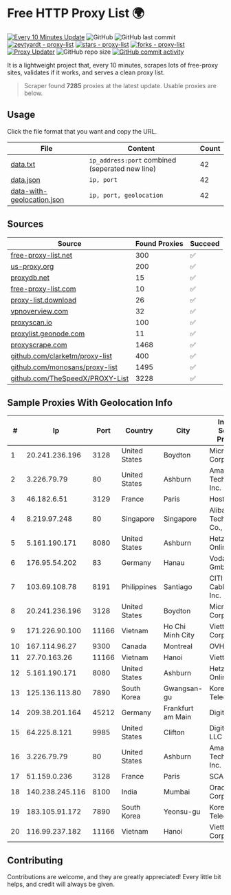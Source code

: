 
# Free HTTP Proxy List 🌍

[![Every 10 Minutes Update](https://github.com/mertguvencli/http-proxy-list/actions/workflows/main.yml/badge.svg?branch=main)](https://github.com/mertguvencli/http-proxy-list/actions/workflows/main.yml)
![GitHub](https://img.shields.io/github/license/mertguvencli/http-proxy-list)
![GitHub last commit](https://img.shields.io/github/last-commit/mertguvencli/http-proxy-list)
[![zevtyardt - proxy-list](https://img.shields.io/static/v1?label=zevtyardt&message=proxy-list&color=blue&logo=github)](https://github.com/zevtyardt/proxy-list "Go to GitHub repo")
[![stars - proxy-list](https://img.shields.io/github/stars/zevtyardt/proxy-list?style=social)](https://github.com/zevtyardt/proxy-list)
[![forks - proxy-list](https://img.shields.io/github/forks/zevtyardt/proxy-list?style=social)](https://github.com/zevtyardt/proxy-list)
[![Proxy Updater](https://github.com/zevtyardt/proxy-list/workflows/Proxy%20Updater/badge.svg)](https://github.com/zevtyardt/proxy-list/actions?query=workflow:"Proxy+Updater")
![GitHub repo size](https://img.shields.io/github/repo-size/zevtyardt/proxy-list)
[![GitHub commit activity](https://img.shields.io/github/commit-activity/m/zevtyardt/proxy-list?logo=commits)](https://github.com/zevtyardt/proxy-list/commits/main)

It is a lightweight project that, every 10 minutes, scrapes lots of free-proxy sites, validates if it works, and serves a clean proxy list.

> Scraper found **7285** proxies at the latest update. Usable proxies are below.

## Usage

Click the file format that you want and copy the URL.

|File|Content|Count|
|----|-------|-----|
|[data.txt](https://raw.githubusercontent.com/mertguvencli/http-proxy-list/main/proxy-list/data.txt)|`ip_address:port` combined (seperated new line)|42|
|[data.json](https://raw.githubusercontent.com/mertguvencli/http-proxy-list/main/proxy-list/data.json)|`ip, port`|42|
|[data-with-geolocation.json](https://raw.githubusercontent.com/mertguvencli/http-proxy-list/main/proxy-list/data-with-geolocation.json)|`ip, port, geolocation`|42|

## Sources

|Source|Found Proxies|Succeed|
|------|-------------|-------|
|[free-proxy-list.net](https://free-proxy-list.net)|300|✅|
|[us-proxy.org](https://www.us-proxy.org)|200|✅|
|[proxydb.net](http://proxydb.net)|15|✅|
|[free-proxy-list.com](https://free-proxy-list.com/?page=&port=&type%5B%5D=http&type%5B%5D=https&up_time=0&search=Search)|10|✅|
|[proxy-list.download](https://www.proxy-list.download/HTTP)|26|✅|
|[vpnoverview.com](https://vpnoverview.com/privacy/anonymous-browsing/free-proxy-servers)|32|✅|
|[proxyscan.io](https://www.proxyscan.io)|100|✅|
|[proxylist.geonode.com](https://proxylist.geonode.com/api/proxy-list?limit=300&page=1&sort_by=lastChecked&sort_type=desc&protocols=http,https)|11|✅|
|[proxyscrape.com](https://api.proxyscrape.com/v2/?request=displayproxies&protocol=http&timeout=10000&country=all&ssl=all&anonymity=all)|1468|✅|
|[github.com/clarketm/proxy-list](https://raw.githubusercontent.com/clarketm/proxy-list/master/proxy-list-raw.txt)|400|✅|
|[github.com/monosans/proxy-list](https://raw.githubusercontent.com/monosans/proxy-list/main/proxies/http.txt)|1495|✅|
|[github.com/TheSpeedX/PROXY-List](https://raw.githubusercontent.com/TheSpeedX/PROXY-List/master/http.txt)|3228|✅|


## Sample Proxies With Geolocation Info

|#|Ip|Port|Country|City|Internet Service Provider|
|-|--|----|-------|----|-------------------------|
|1|20.241.236.196|3128|United States|Boydton|Microsoft Corporation|
|2|3.226.79.79|80|United States|Ashburn|Amazon Technologies Inc.|
|3|46.182.6.51|3129|France|Paris|Hosteur SAS|
|4|8.219.97.248|80|Singapore|Singapore|Alibaba (US) Technology Co., Ltd.|
|5|5.161.190.171|8080|United States|Ashburn|Hetzner Online GmbH|
|6|176.95.54.202|83|Germany|Hanau|Vodafone GmbH|
|7|103.69.108.78|8191|Philippines|Santiago|CITI Cableworld Inc.|
|8|20.241.236.196|3128|United States|Boydton|Microsoft Corporation|
|9|171.226.90.100|11166|Vietnam|Ho Chi Minh City|Viettel Corporation|
|10|167.114.96.27|9300|Canada|Montreal|OVH SAS|
|11|27.70.163.26|11166|Vietnam|Hanoi|Viettel Group|
|12|5.161.190.171|8080|United States|Ashburn|Hetzner Online GmbH|
|13|125.136.113.80|7890|South Korea|Gwangsan-gu|Korea Telecom|
|14|209.38.201.164|45212|Germany|Frankfurt am Main|DigitalOcean|
|15|64.225.8.121|9985|United States|Clifton|DigitalOcean, LLC|
|16|3.226.79.79|80|United States|Ashburn|Amazon Technologies Inc.|
|17|51.159.0.236|3128|France|Paris|SCALEWAY|
|18|140.238.245.116|8100|India|Mumbai|Oracle Corporation|
|19|183.105.91.172|7890|South Korea|Yeonsu-gu|Korea Telecom|
|20|116.99.237.182|11166|Vietnam|Hanoi|Viettel Corporation|



## Contributing

Contributions are welcome, and they are greatly appreciated! Every
little bit helps, and credit will always be given.


